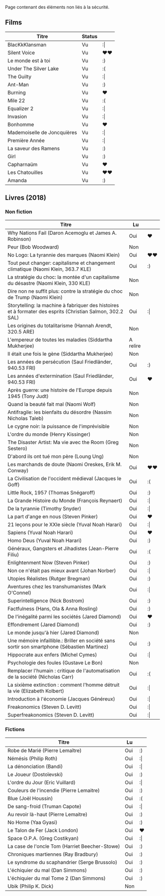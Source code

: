Page contenant des éléments non liés à la sécurité.

## Films

|Titre|Status||
|-----|------|-----------|
|BlacKkKlansman|Vu|:\||
|Silent Voice|Vu|♥♥|
|Le monde est à toi|Vu|:)|
|Under The Silver Lake|Vu|:(|
|The Guilty|Vu|:\||
|Ant-Man|Vu|:)|
|Burning|Vu|♥|
|Mile 22|Vu|:(|
|Equalizer 2|Vu|:\|
|Invasion|Vu|:\||
|Bonhomme|Vu|♥|
|Mademoiselle de Joncquières|Vu|:\||
|Première Année|Vu|:\||
|La saveur des Ramens|Vu|:)|
|Girl|Vu|:)|
|Capharnaüm|Vu|♥|
|Les Chatouilles|Vu|♥♥|
|Amanda|Vu|:)|

## Livres (2018)
### Non fiction

|Titre|Lu||
|-----|------|-----------|
|Why Nations Fail (Daron Acemoglu et James A. Robinson)|Oui|♥|
|Peur (Bob Woodward)|Non||
|No Logo: La tyrannie des marques (Naomi Klein)|Oui|♥♥|
|Tout peut changer: capitalisme et changement climatique (Naomi Klein, 363.7 KLE)|Oui|:)|
|La stratégie du choc: la montée d'un capitalisme du désastre (Naomi Klein, 330 KLE)|Non||
|Dire non ne suffit plus: contre la stratégie du choc de Trump (Naomi Klein)|Non||
|Storytelling: la machine à fabriquer des histoires et à formater des esprits (Christian Salmon, 302.2 SAL)|Oui|:\||
|Les origines du totalitarisme (Hannah Arendt, 320.5 ARE)|Non||
|L'empereur de toutes les maladies (Siddartha Mukherjee)|A relire||
|Il était une fois le gène (Siddartha Mukherjee)|Non||
|Les années de persécution (Saul Friedländer, 940.53 FRI)|Oui|:)|
|Les années d'extermination (Saul Friedländer, 940.53 FRI)|Oui|♥|
|Après guerre: une histoire de l'Europe depuis 1945 (Tony Judt)|Non||
|Quand la beauté fait mal (Naomi Wolf)|Non||
|Antifragile: les bienfaits du désordre (Nassim Nicholas Taleb)|Non||
|Le cygne noir: la puissance de l'imprévisible|Non||
|L'ordre du monde (Henry Kissinger)|Non||
|The Disaster Artist: Ma vie avec the Room (Greg Sestero)|Non||
|D'abord ils ont tué mon père (Loung Ung)|Non||
|Les marchands de doute (Naomi Oreskes, Erik M. Conway)|Oui|♥♥|
|La Civilisation de l'occident médieval (Jacques le Goff)|Oui|:(|
|Little Rock, 1957 (Thomas Snégaroff)|Oui|:)|
|La Grande Histoire du Monde (François Reynaert)|Oui|:\||
|De la tyrannie (Timothy Snyder)|Oui|:\||
|La part d'ange en nous (Steven Pinker)|Oui|♥|
|21 leçons pour le XXIe siècle (Yuval Noah Harari)|Oui|:\||
|Sapiens (Yuval Noah Harari)|Oui|♥|
|Homo Deus (Yuval Noah Harari)|Oui|:)|
|Généraux, Gangsters et Jihadistes (Jean-Pierre Filiu)|Oui|:(|
|Enlightenment Now (Steven Pinker)|Oui|:)|
|Non ce n'était pas mieux avant (Johan Norber)|Oui|:\||
|Utopies Réalistes (Rutger Bregman)|Oui|:)|
|Aventures chez les transhumanistes (Mark O'Connel)|Oui|:\||
|Superintelligence (Nick Bostrom)|Oui|:)|
|Factfulness (Hans, Ola & Anna Rosling)|Oui|:)|
|De l'inégalité parmi les sociétés (Jared Diamond)|Oui|♥|
|Effondrement (Jared Diamond)|Oui|:)|
|Le monde jusqu'à hier (Jared Diamond)|Non||
|Une mémoire infaillible.: Briller en société sans sortir son smartphone (Sébastien Martinez)|Oui|:)|
|Hippocrate aux enfers (Michel Cymes)|Oui|:\||
|Psychologie des foules (Gustave Le Bon)|Non||
|Remplacer l'humain : critique de l'automatisation de la société (Nicholas Carr)|Oui|:(|
|La sixième extinction : comment l'homme détruit la vie (Elizabeth Kolbert)|Oui|:\||
|Introduction à l'économie (Jacques Généreux)|Oui|:\||
|Freakonomics (Steven D. Levitt)|Oui|:\||
|Superfreakonomics (Steven D. Levitt)|Oui|:\||


### Fictions

|Titre|Lu||
|-----|------|-----------|
|Robe de Marié (Pierre Lemaître)|Oui|:)|
|Némésis (Philip Roth)|Oui|:\||
|La dénonciation (Bandi)|Oui|:\||
|Le Joueur (Dostoïevski)|Oui|:)|
|L'ordre du Jour (Eric Vuillard)|Oui|:\||
|Couleurs de l'incendie (Pierre Lemaitre)|Oui|:)|
|Blue (Joël Houssin)|Oui|:(|
|De sang-froid (Truman Capote)|Oui|:\||
|Au revoir là-haut (Pierre Lemaitre)|Oui|:)|
|No Home (Yaa Gyasi)|Oui|:)|
|Le Talon de Fer (Jack London)|Oui|♥|
|Space O.P.A. (Greg Costikyan)|Oui|:\||
|La case de l'oncle Tom (Harriet Beecher-Stowe)|Oui|:)|
|Chroniques martiennes (Ray Bradbury)|Oui|:)|
|Le syndrome du scaphandrier (Serge Brussolo)|Oui|:)|
|L'échiquier du mal (Dan Simmons)|Oui|:)|
|L'échiquier du mal Tome 2 (Dan Simmons)|Oui|:)|
|Ubik (Philip K. Dick)|Non||
